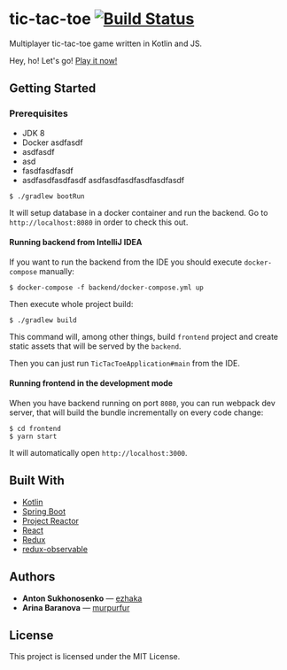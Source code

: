 # tic-tac-toe [![Build Status](https://travis-ci.org/ezhaka/tic-tac-toe.svg?branch=master)](https://travis-ci.org/ezhaka/tic-tac-toe)

Multiplayer tic-tac-toe game written in Kotlin and JS.

Hey, ho! Let's go! [Play it now!](https://ezhaka.github.io/tic-tac-toe/)

## Getting Started

### Prerequisites

* JDK 8
* Docker
asdfasdf
* asdfasdf
* asd
* fasdfasdfasdf
* asdfasdfasdfasdf
asdfasdfasdfasdfasdfasdf
```
$ ./gradlew bootRun
```

It will setup database in a docker container and run the backend. Go to ``http://localhost:8080`` in order to check this out.

#### Running backend from IntelliJ IDEA

If you want to run the backend from the IDE you should execute ``docker-compose`` manually:

```
$ docker-compose -f backend/docker-compose.yml up
```

Then execute whole project build:

```
$ ./gradlew build
```

This command will, among other things, build ``frontend`` project and create static assets that will be served by the ``backend``.

Then you can just run ``TicTacToeApplication#main`` from the IDE.

#### Running frontend in the development mode

When you have backend running on port ``8080``, you can run webpack dev server, that will build the bundle incrementally on every code change:

```
$ cd frontend
$ yarn start
```

It will automatically open ``http://localhost:3000``.

## Built With

* [Kotlin](https://kotlinlang.org)
* [Spring Boot](https://spring.io/projects/spring-boot)
* [Project Reactor](https://projectreactor.io)
* [React](https://reactjs.org)
* [Redux](https://redux.js.org/introduction)
* [redux-observable](https://redux-observable.js.org)

## Authors

* **Anton Sukhonosenko** — [ezhaka](https://github.com/ezhaka)
* **Arina Baranova** — [murpurfur](https://github.com/murpurfur)

## License

This project is licensed under the MIT License.
